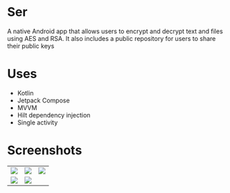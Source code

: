 # Ser
A native Android app that allows users to encrypt and decrypt text and files using AES and RSA.
It also includes a public repository for users to share their public keys

# Uses
- Kotlin
- Jetpack Compose
- MVVM
- Hilt dependency injection
- Single activity

# Screenshots
<table>
  <tr>
    <td>
      <img src="https://user-images.githubusercontent.com/65797540/230176137-edcc26b9-9736-486e-aaf2-47ff19be605e.jpg">
    </td>
    <td>
      <img src="https://user-images.githubusercontent.com/65797540/230176453-3b5a23aa-e892-44bc-a2cf-24bd5310387e.jpg">
    </td>
    <td>
      <img src="https://user-images.githubusercontent.com/65797540/230176515-8f04d12d-2aee-4645-9c73-a6c31dc52d28.jpg">
    </td>
  </tr>
  <tr style="text-align: center">
    <td>
      <img src="https://user-images.githubusercontent.com/65797540/230176546-4aca8684-4cb2-4f1e-a7da-1d4639c5be5a.jpg">
    </td>
    <td>
      <img src="https://user-images.githubusercontent.com/65797540/230176568-935c5b4d-775c-4e9a-8fcc-11c180319e9b.jpg">
    </td>
  </tr>
</table>
